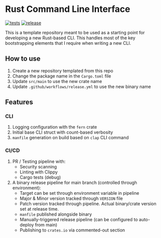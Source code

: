 # Rust Command Line Interface

[![tests](https://github.com/taliamax/cli-rs/actions/workflows/test.yml/badge.svg)](https://github.com/taliamax/cli-rs/actions/workflows/test.yml)
[![release](https://github.com/taliamax/cli-rs/actions/workflows/release.yml/badge.svg)](https://github.com/taliamax/cli-rs/actions/workflows/release.yml)

This is a template repository meant to be used as a starting point for developing a new Rust-based CLI. This handles most of the key bootstrapping elements that I require when writing a new CLI.

## How to use

1. Create a new repository templated from this repo
1. Change the package name in the `Cargo.toml` file
1. Update `src/main` to use the new crate name
1. Update `.github/workflows/release.yml` to use the new binary name

## Features

### CLI

1. Logging configuration with the `fern` crate
1. Initial base CLI struct with count-based verbosity
1. `manfile` generation on build based on `clap` CLI command

### CI/CD

1. PR / Testing pipeline with:
   - Security scanning
   - Linting with Clippy
   - Cargo tests (debug)
1. A binary release pipeline for main branch (controlled through environment):
   - Target can be set through environment variable in pipeline
   - Major & Minor version tracked through `VERSION` file
   - Patch version tracked through pipeline. Actual binary/crate version set at release time.
   - `manfile` published alongside binary
   - Manually-triggered release pipeline (can be configured to auto-deploy from main)
   - Publishing to `crates.io` via commented-out section
